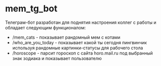# mem_tg_bot
Телеграм-бот разработан для поднятия настроения коллег с работы и обладает следующим функционалом:
- /mem_cats - показывает рандомный мем с котами
- /who_are_you_today - показывает какой ты сегодня пингвинчик используя рандомные картинки-статусы для рабочего стола
- /horoscope - парсит гороскоп с сайта horo.mail.ru под выбранный знак зодиака и показывает пользователю
